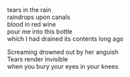 tears in the rain  
raindrops upon canals  
blood in red wine  
pour me into this bottle  
which I had drained its contents long ago  

Screaming drowned out by her anguish  
Tears render invisible  
when you bury your eyes in your knees



